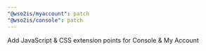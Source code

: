 ```yaml
---
"@wso2is/myaccount": patch
"@wso2is/console": patch
---
```


Add JavaScript & CSS extension points for Console & My Account
